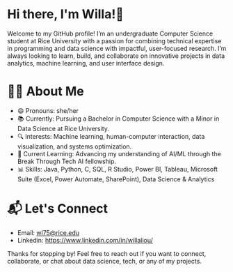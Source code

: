 # Hi there, I'm Willa!👋

Welcome to my GitHub profile! I’m an undergraduate Computer Science student at Rice University with a passion for combining technical expertise in programming and data science with impactful, user-focused research. I’m always looking to learn, build, and collaborate on innovative projects in data analytics, machine learning, and user interface design.

# 👩‍💻 About Me
- 😄 Pronouns: she/her
- 📚 Currently: Pursuing a Bachelor in Computer Science with a Minor in Data Science at Rice University.
- 🔍 Interests: Machine learning, human-computer interaction, data visualization, and systems optimization.
- 🌱 Current Learning: Advancing my understanding of AI/ML through the Break Through Tech AI fellowship.
- 📊 Skills: Java, Python, C, SQL, R Studio, Power BI, Tableau, Microsoft Suite (Excel, Power Automate, SharePoint), Data Science & Analytics

# 📬 Let's Connect
- Email: wl75@rice.edu
- Linkedin: https://www.linkedin.com/in/willaliou/

Thanks for stopping by! Feel free to reach out if you want to connect, collaborate, or chat about data science, tech, or any of my projects.

<!--
**willaliou/willaliou** is a ✨ _special_ ✨ repository because its `README.md` (this file) appears on your GitHub profile.

Here are some ideas to get you started:

- 🔭 I’m currently working on ...
- 🌱 I’m currently learning ...
- 👯 I’m looking to collaborate on ...
- 🤔 I’m looking for help with ...
- 💬 Ask me about ...
- 📫 How to reach me: ...
- 😄 Pronouns: ...
- ⚡ Fun fact: ...
-->
